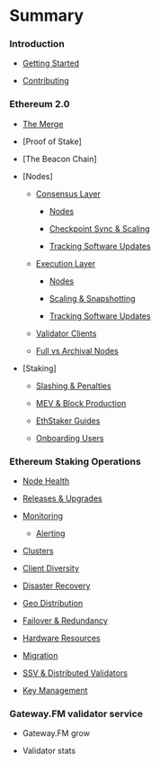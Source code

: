 # Summary

### Introduction

* [Getting Started](README.md)

* [Contributing](CONTRIBUTING.md)

### Ethereum 2.0
* [The Merge](reference/basics/the-merge.md)

* [Proof of Stake]

* [The Beacon Chain]

* [Nodes]
  * [Consensus Layer](reference/nodes/cl/README.md)

      * [Nodes](reference/nodes/cl/nodes.md)

      * [Checkpoint Sync & Scaling](reference/nodes/cl/provisioning.md)

      * [Tracking Software Updates](reference/nodes/cl/updates.md)

  * [Execution Layer](reference/nodes/el/)

      * [Nodes](reference/nodes/el/nodes.md)

      * [Scaling & Snapshotting](reference/nodes/el/provisioning.md)

      * [Tracking Software Updates](reference/nodes/el/updates.md)

  * [Validator Clients](reference/nodes/validator-clients/)

  * [Full vs Archival Nodes](reference/nodes/archival.md)

* [Staking]

  * [Slashing & Penalties](reference/basics/slashing-and-penalties.md)

  * [MEV & Block Production](reference/mev.md)

  * [EthStaker Guides](reference/basics/ethstaker.md)

  * [Onboarding Users](reference/basics/deposits.md)

### Ethereum Staking Operations

* [Node Health](reference/nodes/health.md)

* [Releases & Upgrades](reference/nodes/updates-releases.md)

* [Monitoring](reference/ha/monitoring.md)

  * [Alerting](reference/ha/alerting.md)

* [Clusters](reference/ha/clusters.md)

* [Client Diversity](reference/ha/diversity.md)

* [Disaster Recovery](reference/ha/dr.md)

* [Geo Distribution](reference/ha/geo.md)

* [Failover & Redundancy](reference/ha/redundancy.md)

* [Hardware Resources](reference/ha/resources.md)

* [Migration](reference/ha/server-migratino.md)

* [SSV & Distributed Validators](reference/ha/ssv.md)

* [Key Management](reference/security/keys.md)

### Gateway.FM validator service

* Gateway.FM grow

* Validator stats
